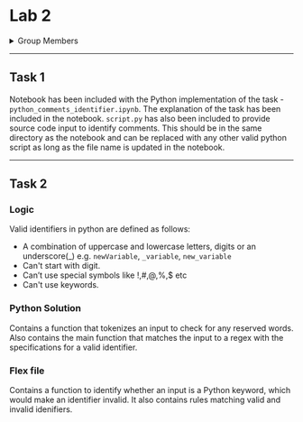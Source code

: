 # Lab 2

<details>
  <summary>Group Members</summary>

- 134338
- 136047
- 129277
- 135114
- 136809
- 134022
- 135012
- 134469
</details>

---

## Task 1

Notebook has been included with the Python implementation of the task - `python_comments_identifier.ipynb`. The explanation of the task has been included in the notebook.
`script.py` has also been included to provide source code input to identify comments. This should be in the same directory as the notebook and can be replaced with any other valid python script as long as the file name is updated in the notebook.

---

## Task 2

### Logic

Valid identifiers in python are defined as follows:

- A combination of uppercase and lowercase letters, digits or an underscore(\_) e.g. `newVariable`, `_variable`, `new_variable`
- Can't start with digit.
- Can’t use special symbols like !,#,@,%,$ etc
- Can't use keywords.

### Python Solution

Contains a function that tokenizes an input to check for any reserved words. Also contains the main function that matches the input to a regex with the specifications for a valid identifier.

### Flex file

Contains a function to identify whether an input is a Python keyword, which would make an identifier invalid. It also contains rules matching valid and invalid idenifiers.
